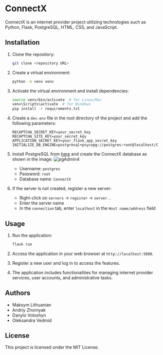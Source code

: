 # ConnectX

ConnectX is an internet provider project utilizing technologies such as Python, Flask, PostgreSQL, HTML, CSS, and JavaScript.

## Installation

1. Clone the repository:
    ```bash
    git clone <repository URL>
    ```
2. Create a virtual environment:
    ```bash
    python -m venv venv
    ```
3. Activate the virtual environment and install dependencies:
    ```bash
    source venv/bin/activate  # for Linux/Mac
    venv\Scripts\activate  # for Windows
    pip install -r requirements.txt
    ```
4. Create a `dev.env` file in the root directory of the project and add the following parameters:
    ```env
    RECAPTCHA_SECRET_KEY=your_secret_key
    RECAPTCHA_SITE_KEY=your_secret_key
    APPLICATION_SECRET_KEY=your_flask_app_secret_key
    INITIALIZE_DB_ENGINE=postgresql+psycopg://postgres:root@localhost/ConnectX
    ```
5. Install PostgreSQL from [here](https://www.enterprisedb.com/downloads/postgres-postgresql-downloads) and create the ConnectX database as shown in the image:
    ![pgAdmin4](image.png)
    - Username: `postgres`
    - Password: `root`
    - Database name: `ConnectX`

6. If the server is not created, register a new server:
    - Right-click on `servers` -> `register` -> `server..`
    - Enter the server name
    - In the `connection` tab, enter `localhost` in the `Host name/address` field

## Usage

1. Run the application:
    ```bash
    flask run
    ```

2. Access the application in your web browser at `http://localhost:5000`.

3. Register a new user and log in to access the features.

4. The application includes functionalities for managing internet provider services, user accounts, and administrative tasks.

## Authors

- Maksym Lithuanian
- Andriy Zhornyak
- Danylo Voloshyn
- Oleksandra Vedmid

## License

This project is licensed under the MIT License.
